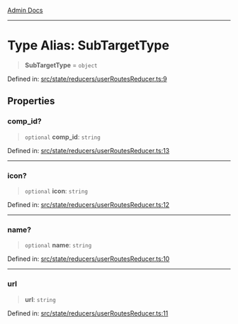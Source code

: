 [Admin Docs](/)

---

# Type Alias: SubTargetType

> **SubTargetType** = `object`

Defined in: [src/state/reducers/userRoutesReducer.ts:9](https://github.com/PalisadoesFoundation/talawa-admin/blob/main/src/state/reducers/userRoutesReducer.ts#L9)

## Properties

### comp_id?

> `optional` **comp_id**: `string`

Defined in: [src/state/reducers/userRoutesReducer.ts:13](https://github.com/PalisadoesFoundation/talawa-admin/blob/main/src/state/reducers/userRoutesReducer.ts#L13)

---

### icon?

> `optional` **icon**: `string`

Defined in: [src/state/reducers/userRoutesReducer.ts:12](https://github.com/PalisadoesFoundation/talawa-admin/blob/main/src/state/reducers/userRoutesReducer.ts#L12)

---

### name?

> `optional` **name**: `string`

Defined in: [src/state/reducers/userRoutesReducer.ts:10](https://github.com/PalisadoesFoundation/talawa-admin/blob/main/src/state/reducers/userRoutesReducer.ts#L10)

---

### url

> **url**: `string`

Defined in: [src/state/reducers/userRoutesReducer.ts:11](https://github.com/PalisadoesFoundation/talawa-admin/blob/main/src/state/reducers/userRoutesReducer.ts#L11)
